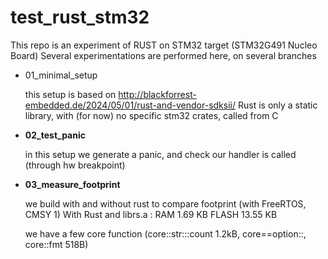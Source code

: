 # test_rust_stm32

This repo is an experiment of RUST on STM32 target (STM32G491 Nucleo Board)
Several experimentations are performed here, on several branches

* 01_minimal_setup

  this setup is based on http://blackforrest-embedded.de/2024/05/01/rust-and-vendor-sdksii/
  Rust is only a static library, with (for now) no specific stm32 crates, called from C


* **02_test_panic**

  in this setup we generate a panic, and check our handler is called (through hw breakpoint)
  
* **03_measure_footprint**

  we build with and without rust to compare footprint (with FreeRTOS, CMSY 1)
  With Rust and librs.a :
  	RAM     1.69 KB
  	FLASH   13.55 KB
  	
  	we have a few core function (core::str:::count 1.2kB, core==option::, core::fmt 518B)
  	